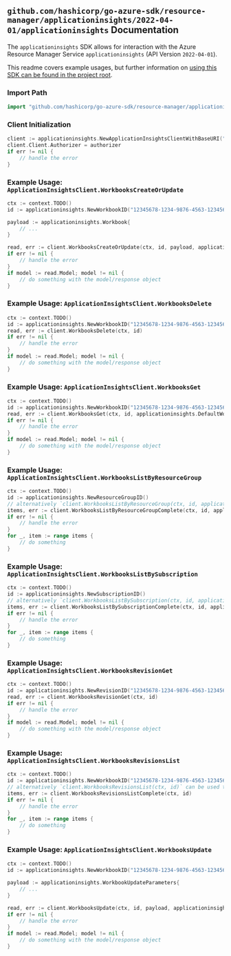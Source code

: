 
## `github.com/hashicorp/go-azure-sdk/resource-manager/applicationinsights/2022-04-01/applicationinsights` Documentation

The `applicationinsights` SDK allows for interaction with the Azure Resource Manager Service `applicationinsights` (API Version `2022-04-01`).

This readme covers example usages, but further information on [using this SDK can be found in the project root](https://github.com/hashicorp/go-azure-sdk/tree/main/docs).

### Import Path

```go
import "github.com/hashicorp/go-azure-sdk/resource-manager/applicationinsights/2022-04-01/applicationinsights"
```


### Client Initialization

```go
client := applicationinsights.NewApplicationInsightsClientWithBaseURI("https://management.azure.com")
client.Client.Authorizer = authorizer
if err != nil {
	// handle the error
}
```


### Example Usage: `ApplicationInsightsClient.WorkbooksCreateOrUpdate`

```go
ctx := context.TODO()
id := applicationinsights.NewWorkbookID("12345678-1234-9876-4563-123456789012", "example-resource-group", "resourceValue")

payload := applicationinsights.Workbook{
	// ...
}

read, err := client.WorkbooksCreateOrUpdate(ctx, id, payload, applicationinsights.DefaultWorkbooksCreateOrUpdateOperationOptions())
if err != nil {
	// handle the error
}
if model := read.Model; model != nil {
	// do something with the model/response object
}
```


### Example Usage: `ApplicationInsightsClient.WorkbooksDelete`

```go
ctx := context.TODO()
id := applicationinsights.NewWorkbookID("12345678-1234-9876-4563-123456789012", "example-resource-group", "resourceValue")
read, err := client.WorkbooksDelete(ctx, id)
if err != nil {
	// handle the error
}
if model := read.Model; model != nil {
	// do something with the model/response object
}
```


### Example Usage: `ApplicationInsightsClient.WorkbooksGet`

```go
ctx := context.TODO()
id := applicationinsights.NewWorkbookID("12345678-1234-9876-4563-123456789012", "example-resource-group", "resourceValue")
read, err := client.WorkbooksGet(ctx, id, applicationinsights.DefaultWorkbooksGetOperationOptions())
if err != nil {
	// handle the error
}
if model := read.Model; model != nil {
	// do something with the model/response object
}
```


### Example Usage: `ApplicationInsightsClient.WorkbooksListByResourceGroup`

```go
ctx := context.TODO()
id := applicationinsights.NewResourceGroupID()
// alternatively `client.WorkbooksListByResourceGroup(ctx, id, applicationinsights.DefaultWorkbooksListByResourceGroupOperationOptions())` can be used to do batched pagination
items, err := client.WorkbooksListByResourceGroupComplete(ctx, id, applicationinsights.DefaultWorkbooksListByResourceGroupOperationOptions())
if err != nil {
	// handle the error
}
for _, item := range items {
	// do something
}
```


### Example Usage: `ApplicationInsightsClient.WorkbooksListBySubscription`

```go
ctx := context.TODO()
id := applicationinsights.NewSubscriptionID()
// alternatively `client.WorkbooksListBySubscription(ctx, id, applicationinsights.DefaultWorkbooksListBySubscriptionOperationOptions())` can be used to do batched pagination
items, err := client.WorkbooksListBySubscriptionComplete(ctx, id, applicationinsights.DefaultWorkbooksListBySubscriptionOperationOptions())
if err != nil {
	// handle the error
}
for _, item := range items {
	// do something
}
```


### Example Usage: `ApplicationInsightsClient.WorkbooksRevisionGet`

```go
ctx := context.TODO()
id := applicationinsights.NewRevisionID("12345678-1234-9876-4563-123456789012", "example-resource-group", "resourceValue", "revisionIdValue")
read, err := client.WorkbooksRevisionGet(ctx, id)
if err != nil {
	// handle the error
}
if model := read.Model; model != nil {
	// do something with the model/response object
}
```


### Example Usage: `ApplicationInsightsClient.WorkbooksRevisionsList`

```go
ctx := context.TODO()
id := applicationinsights.NewWorkbookID("12345678-1234-9876-4563-123456789012", "example-resource-group", "resourceValue")
// alternatively `client.WorkbooksRevisionsList(ctx, id)` can be used to do batched pagination
items, err := client.WorkbooksRevisionsListComplete(ctx, id)
if err != nil {
	// handle the error
}
for _, item := range items {
	// do something
}
```


### Example Usage: `ApplicationInsightsClient.WorkbooksUpdate`

```go
ctx := context.TODO()
id := applicationinsights.NewWorkbookID("12345678-1234-9876-4563-123456789012", "example-resource-group", "resourceValue")

payload := applicationinsights.WorkbookUpdateParameters{
	// ...
}

read, err := client.WorkbooksUpdate(ctx, id, payload, applicationinsights.DefaultWorkbooksUpdateOperationOptions())
if err != nil {
	// handle the error
}
if model := read.Model; model != nil {
	// do something with the model/response object
}
```
